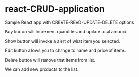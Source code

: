 # react-CRUD-application
Sample React app with CREATE-READ-UPDATE-DELETE options

Buy button will increment quantities and update total amount.

Show button will invoke a alert of what item you selected.

Edit button allows you to change to name and price of items.

Delete button will remove that items from list.

We can add new products to the list.
